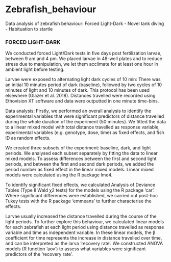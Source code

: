 # Zebrafish_behaviour
Data analysis of zebrafish behaviour: Forced Light-Dark - Novel tank diving - Habituation to startle

###  FORCED LIGHT-DARK ###

We conducted forced Light/Dark tests in five days post fertilization larvae, between 9 am and 4 pm. We placed larvae in 48-well plates and to reduce stress due to manipulation, we let them acclimate for at least one hour in ambient light before testing.

Larvae were exposed to alternating light dark cycles of 10 min: There was an initial 10 minutes period of dark (baseline), followed by two cycles of 10 minutes of light and 10 minutes of dark. This protocol has been used elsewhere (Glazer et al. 2018). Distances travelled were recorded using Ethovision XT software and data were outputted in one minute time-bins.

Data analysis: Firstly, we performed an overall analysis to identify the experimental variables that were significant predictors of distance travelled during the whole duration of the experiment (50 minutes). We fitted the data to a linear mixed model with total distance travelled as response variable, experimental variables (e.g. genotype, dose, time) as fixed effects, and fish ID as random effects. 

We created three subsets of the experiment: baseline, dark, and light periods. We analysed each subset separately by fitting the data to linear mixed models. To assess differences between the first and second light periods, and between the first and second dark periods, we added the period number as fixed effect in the linear mixed models. Linear mixed models were calculated using the R package lme4. 

To identify significant fixed effects, we calculated Analysis of Deviance Tables (Type II Wald χ2 tests) for the models using the R package ‘car’. Where significant differences were established, we carried out post-hoc Tukey tests with the R package ‘emmeans’ to further characterise the effects.

Larvae usually increased the distance travelled during the course of the light periods. To further explore this behaviour, we calculated linear models for each zebrafish at each light period using distance travelled as response variable and time as independent variable. In these linear models, the β coefficient for time represents the increase in distance travelled over time, and can be interpreted as the larva ‘recovery rate’. We constructed ANOVA models (R function ‘aov’) to assess what variables were significant predictors of the ‘recovery rate’.
